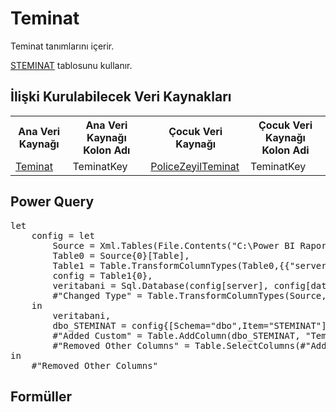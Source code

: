 <h1>Teminat</h1>
Teminat tanımlarını içerir. 

<a href="../Tablolar/STEMINAT.md">STEMINAT</a> tablosunu kullanır.

<h2>İlişki Kurulabilecek Veri Kaynakları</h2>
<table>
<tr>
<th>Ana Veri Kaynağı</th>
<th>Ana Veri Kaynağı Kolon Adı</th>
<th>Çocuk Veri Kaynağı</th>
<th>Çocuk Veri Kaynağı Kolon Adi</th>
</tr>
<tr>
<td><a href="../VeriKaynaklari/Teminat.md">Teminat</a></td>
<td>TeminatKey</td>
<td><a href="../VeriKaynaklari/PoliceZeyilTeminat.md">PoliceZeyilTeminat</a></td>
<td>TeminatKey</td>
</tr>
</table>


<h2>Power Query</h2>
<pre>
let
    config = let
        Source = Xml.Tables(File.Contents("C:\Power BI Raporlar\config.xml")),
        Table0 = Source{0}[Table],
        Table1 = Table.TransformColumnTypes(Table0,{{"server", type text}, {"database", type text}}),
        config = Table1{0},
        veritabani = Sql.Database(config[server], config[database]),
        #"Changed Type" = Table.TransformColumnTypes(Source,{{"server", type text}, {"database", type text}})
    in
        veritabani,
        dbo_STEMINAT = config{[Schema="dbo",Item="STEMINAT"]}[Data],
        #"Added Custom" = Table.AddColumn(dbo_STEMINAT, "TeminatKey", each [TBRANS]&"_"&[TKODU]),
        #"Removed Other Columns" = Table.SelectColumns(#"Added Custom",{"TBRANS", "TKODU", "TREA_BRANS", "TREJ_BRANS", "EKRSIRANO", "TADI", "TEM_TIPI", "REASURANS", "UYGULAMA_TARIHI", "TeminatKey"})
in
    #"Removed Other Columns"
</pre>

<h2>Formüller</h2>

